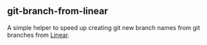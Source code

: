 git-branch-from-linear
----------------------

A simple helper to speed up creating git new branch names from git branches from [Linear][ref_linear].


[ref_linear]:https://linear.app/
